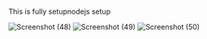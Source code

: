 This is fully setupnodejs setup

![Screenshot (48)](https://github.com/neerajpandit/Ricoz_assignment/assets/106172268/0a5906d7-40d7-4330-85a4-534ba8a46f39)
![Screenshot (49)](https://github.com/neerajpandit/Ricoz_assignment/assets/106172268/066111bb-4d99-44e7-a435-f73b559ad7f0)
![Screenshot (50)](https://github.com/neerajpandit/Ricoz_assignment/assets/106172268/a05c58d1-8907-4eb7-90e0-864d5ac01e3e)
